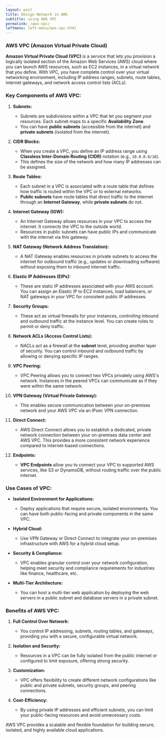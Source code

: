 ```yaml
---
layout: post
title: Design Network in AWS 
subtitle: using AWS VPC
permalink: /aws-vpc/
leftmenu: left-menu/aws-vpc.html
---
```


### AWS VPC (Amazon Virtual Private Cloud)

**Amazon Virtual Private Cloud (VPC)** is a service that lets you provision a logically isolated section of the Amazon Web Services (AWS) cloud where you can launch AWS resources, such as EC2 instances, in a virtual network that you define. With VPC, you have complete control over your virtual networking environment, including IP address ranges, subnets, route tables, internet gateways, and network access control lists (ACLs).

### Key Components of AWS VPC:

1. **Subnets:**
   - Subnets are subdivisions within a VPC that let you segment your resources. Each subnet maps to a specific **Availability Zone**.
   - You can have **public subnets** (accessible from the internet) and **private subnets** (isolated from the internet).

2. **CIDR Blocks:**
   - When you create a VPC, you define an IP address range using **Classless Inter-Domain Routing (CIDR)** notation (e.g., `10.0.0.0/16`).
   - This defines the size of the network and how many IP addresses can be assigned.

3. **Route Tables:**
   - Each subnet in a VPC is associated with a route table that defines how traffic is routed within the VPC or to external networks.
   - **Public subnets** have route tables that direct traffic to the internet through an **Internet Gateway**, while **private subnets** do not.

4. **Internet Gateway (IGW):**
   - An Internet Gateway allows resources in your VPC to access the internet. It connects the VPC to the outside world.
   - Resources in public subnets can have public IPs and communicate with the internet via this gateway.

5. **NAT Gateway (Network Address Translation):**
   - A NAT Gateway enables resources in private subnets to access the internet for outbound traffic (e.g., updates or downloading software) without exposing them to inbound internet traffic.

6. **Elastic IP Addresses (EIPs):**
   - These are static IP addresses associated with your AWS account. You can assign an Elastic IP to EC2 instances, load balancers, or NAT gateways in your VPC for consistent public IP addresses.

7. **Security Groups:**
   - These act as virtual firewalls for your instances, controlling inbound and outbound traffic at the instance level. You can create rules to permit or deny traffic.

8. **Network ACLs (Access Control Lists):**
   - NACLs act as a firewall at the **subnet** level, providing another layer of security. You can control inbound and outbound traffic by allowing or denying specific IP ranges.

9. **VPC Peering:**
   - VPC Peering allows you to connect two VPCs privately using AWS's network. Instances in the peered VPCs can communicate as if they were within the same network.

10. **VPN Gateway (Virtual Private Gateway):**
    - This enables secure communication between your on-premises network and your AWS VPC via an IPsec VPN connection.

11. **Direct Connect:**
    - AWS Direct Connect allows you to establish a dedicated, private network connection between your on-premises data center and AWS VPC. This provides a more consistent network experience compared to internet-based connections.

12. **Endpoints:**
    - **VPC Endpoints** allow you to connect your VPC to supported AWS services, like S3 or DynamoDB, without routing traffic over the public internet.

### Use Cases of VPC:

- **Isolated Environment for Applications:**
  - Deploy applications that require secure, isolated environments. You can have both public-facing and private components in the same VPC.
  
- **Hybrid Cloud:**
  - Use VPN Gateway or Direct Connect to integrate your on-premises infrastructure with AWS for a hybrid cloud setup.

- **Security & Compliance:**
  - VPC enables granular control over your network configuration, helping meet security and compliance requirements for industries like finance, healthcare, etc.

- **Multi-Tier Architecture:**
  - You can host a multi-tier web application by deploying the web servers in a public subnet and database servers in a private subnet.

### Benefits of AWS VPC:

1. **Full Control Over Network:**
   - You control IP addressing, subnets, routing tables, and gateways, providing you with a secure, configurable virtual network.

2. **Isolation and Security:**
   - Resources in a VPC can be fully isolated from the public internet or configured to limit exposure, offering strong security.

3. **Customization:**
   - VPC offers flexibility to create different network configurations like public and private subnets, security groups, and peering connections.

4. **Cost-Efficiency:**
   - By using private IP addresses and efficient subnets, you can limit your public-facing resources and avoid unnecessary costs.

AWS VPC provides a scalable and flexible foundation for building secure, isolated, and highly available cloud applications.